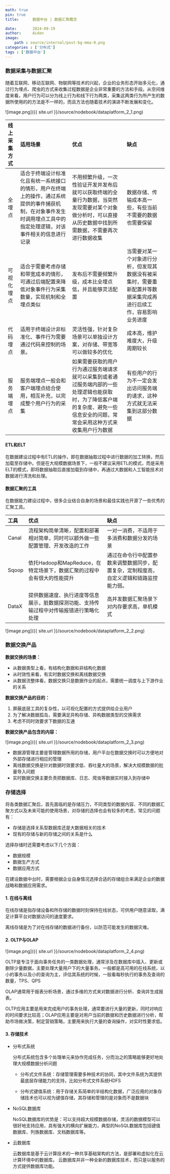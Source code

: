 ```yaml
---
math: true
pin: true
title:      数据中台 | 数据汇聚概念

date:       2024-09-19
author:     Aiden
image: 
    path : source/internal/post-bg-mma-0.png
categories : ['分布式']
tags : ['数据中台']
--- 
```


### 数据采集与数据汇聚

随着互联网、移动互联网、物联网等技术的兴起，企业的业务形态开始多元化，通过行为埋点、爬虫的方式来收集过程数据是企业非常重要的方法和手段。从空间维度来看，用户行为可以分为线上行为和线下行为两类，采集这两类行为所产生的数据所使用的的方法是不一样的，而且方法也随着技术的演进不断发展和变化。

![image.png]({{ site.url }}/source/nodebook/dataplatform_2_1.png)

| 线上采集方式 | 适用场景                                                                               | 优点                                                                                       | 缺点                                                        |
| :----- | :--------------------------------------------------------------------------------- | :--------------------------------------------------------------------------------------- | :-------------------------------------------------------- |
| 全埋点    | 适合于终端设计标准化且有统一系统接口的情形，用户在终端上的操作，通过系统提供的事件捕获机制，在对象事件发生时调用埋点工具中的指定处理逻辑，对该事件相关的信息进行记录 | 不用频繁升级，一次性验证开发并发布后就可以获取终端的全量行为数据，当突然发现需要对某个对象做分析时，可以直接从历史数据中找到所需数据，不需要再次进行数据收集           | 数据存储、传输成本高一些，有些当前不需要的数据也需要保留                              |
| 可视化埋点  | 适合于需要考虑存储和带宽成本的情形，可通过后端配置来降低对象事件行为采集数量，实现机制和全埋点类似                                  | 发布后不需要频繁升级，成本比全埋点低，并且能够灵活配置                                                              | 当需要对某一个对象进行分析，但发现其数据没有被采集时，需要重新配置并等数据采集完成再进行后续工作，容易影响业务进度 |
| 代码埋点   | 适用于终端设计非标准化、事件行为需要通过代码来控制的场景。                                                      | 灵活性强，针对复杂场景可以单独设计方案，对存储、带宽等可以做较多的优化                                                      | 成本高，维护难度大，升级周期较长                                          |
| 服务端埋点  | 服务端埋点一般会和客户端埋点结合使用，相互补充，以完成整个用户行为的采集                                               | 如果需要获取的用户行为通过服务端请求就可以采集到或者通过服务端内部的一些处理逻辑也能获取时，为了降低客户端的复杂度、避免一些信息安全的问题，常常会采用这种方式来收集用户行为数据 | 有些用户的行为不一定会发出访问服务端的请求，这种方式就无法采集到这部分数据                     |

#### ETL和ELT

在数据建设过程中有ETL的操作，即在数据抽取过程中进行数据的加工转换，然后加载至存储中。但是在大规模数据场景下，一般不建议采用ETL的模式，而是采用ELT的模式，即将数据抽取后直接加载到存储中，再通过大数据和人工智能技术对数据进行清洗和处理。

#### 数据汇聚的工具

在数据能力建设过程中，很多企业结合自身的场景和最佳实践也开源了一些优秀的汇聚工具。

| 工具		  | 优点                                           | 缺点                                           |
| :---- | :------------------------------------------- | :------------------------------------------- |
| Canal | 流程架构简单清晰，配置和部署相对简单，同时可以额外做一些配置管理、开发改造的工作     | 一对一消费，不适用于多消费和数据分发的场景                        |
| Sqoop | 依托Hadoop和MapReduce，在特定场景下，数据汇聚的过程中会有很大的性能提升  | 通过在命令行中配置参数来调整数据同步，配置复杂，定制程度高，自定义逻辑和链路监控能力弱。 |
| DataX | 提供数据速度、执行进度等信息展示，脏数据探测功能、支持传输过程中对传输报错进行策略化处理 | 高并发数据汇聚场景下对内存要求高，单机模式                        |

![image.png]({{ site.url }}/source/nodebook/dataplatform_2_2.png)

### 数据交换产品

**数据交换的场景：**
- 从数据类型上看，有结构化数据和非结构化数据
- 从时效性来看，有实时数据交换和离线数据交换
- 从数据流整体看，数据交换只是数据作业的起点，需要统一调度与上下游作业的关系

**数据交换产品的目的：**
1. 屏蔽底层工具的复杂性，以可视化配置的方式提供给企业用户
2. 为了解决数据孤岛，需要满足异构存储、异构数据类型的交换需求
3. 考虑不同时效要求下数据的互通

**数据交换产品包含的内容：**

![image.png]({{ site.url }}/source/nodebook/dataplatform_2_3.png)

- 数据源管理主要是管理数据所用的存储，用户平台在数据交换时可以方便地对外部存储进行相应的管理
- 离线数据交换是针对数据时效要求低、吞吐量大的场景，解决大规模数据的批量导入问题
- 实时数据交换主要负责把数据库、日志、爬虫等数据实时接入到存储中

### 存储选择

将各类数据汇聚后，首先面临的是存储压力，不同类型的数据内容、不同的数据汇聚方式以及未来可能的使用场景，对存储的选择也会有较多的考虑，常见的问题有：

- 存储是选择关系型数据库还是大数据相关的技术
- 现有的存储与新的存储之间的关系是什么

选择存储时还需要考虑以下几个方面：

- 数据规模
- 数据生产方式
- 数据应用方式

在建设数据中台时，需要根据企业自身情况选择合适的存储组合来满足企业的数据战略和数据应用需求。

#### 1. 在线与离线

在线存储是指存储设备和所存储的数据时刻保持在线状态，可供用户随意读取，满足计算平台对数据访问的速度要求。

离线存储是为了对在线存储的数据进行备份，以防范可能发生的数据灾难。

#### 2. OLTP与OLAP

![image.png]({{ site.url }}/source/nodebook/dataplatform_2_4.png)

OLTP是专注于面向事务任务的一类数据处理，通常涉及在数据库中插入、更新或删除少量数据，主要处理大量用户下的大量事务。一般都是高可用的在线系统，以小的事务以及小的查询为主，评估其系统的时候，一般看每秒执行的事务及查询的数量，TPS、QPS

OLAP通常用于报表分析场景，通过多维的方式来对数据进行分析、查询并生成报表。

OLTP应用主要是用来完成用户的事务处理，通常要进行大量的更新，同时对响应的时间要求比较高；OLAP应用主要是对用户当前的数据和历史数据进行分析，帮助市场做决策，制定营销策略，主要用来执行大量的查询操作，对实时性要求低。

#### 3. 存储技术

- 分布式系统

    分布式系统包含多个处理单元来协作完成任务，分而治之的策略能够更好地处理大规模数据分析问题

    - 分布式文件系统：存储管理需要多种技术的协同，其中文件系统为其提供最底层存储能力的支持，比如分布式文件系统HDFS
    
    - 分布式键值系统：用于存储关系简单的半结构化数据，广泛应用的对象存储技术也可以视为键值存储，其存储和管理的是对象而不是数据块

- NoSQL数据库
    
    NoSQL数据库的优势是：可以支持超大规模数据存储，灵活的数据模型可以很好地支持应用，具有强大的横向扩展能力，典型的NoSQL数据库包括键值数据库、列族数据库、文档数据库等。

- 云数据库

    云数据库是基于云计算技术的一种共享基础架构的方法，是部署和虚拟化在云计算环境中的数据库。 云数据库并非一种全新的数据库技术，而只是以服务的方式提供数据库功能。
